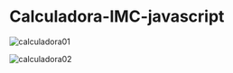 # Calculadora-IMC-javascript
 
 ![calculadora01](https://user-images.githubusercontent.com/34290569/122259889-085c6580-cea9-11eb-8c19-369c36ba4ffb.PNG)

 ![calculadora02](https://user-images.githubusercontent.com/34290569/122259909-0e524680-cea9-11eb-8203-35c7a54a2953.PNG)
